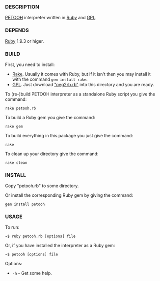 ### DESCRIPTION

[PETOOH](https://github.com/Ky6uk/PETOOH) interpreter written in [Ruby](http://ruby-lang.org) and [GPL](https://github.com/LavirtheWhiolet/self-bootstrap).

### DEPENDS

[Ruby](http://ruby-lang.org) 1.9.3 or higer.

### BUILD

First, you need to install:

- [Rake](http://docs.seattlerb.org/rake/). Usually it comes with Ruby, but if it isn't then you may install it with the command `gem install rake`.
- [GPL](https://github.com/LavirtheWhiolet/self-bootstrap). Just download ["peg2rb.rb"](https://github.com/LavirtheWhiolet/self-bootstrap/blob/master/peg2rb.rb) into this directory and you are ready.

To (re-)build PETOOH interpreter as a standalone Ruby script you give the command:

    rake petooh.rb

To build a Ruby gem you give the command:
    
    rake gem
    
To build everything in this package you just give the command:
    
    rake

To clean up your directory give the command:

    rake clean

### INSTALL

Copy "petooh.rb" to some directory.

Or install the corresponding Ruby gem by giving the command:

    gem install petooh

### USAGE

To run:

    ~$ ruby petooh.rb [options] file

Or, if you have installed the interpreter as a Ruby gem:

    ~$ petooh [options] file

Options:

- `-h` - Get some help.
